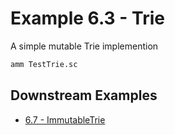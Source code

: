 # Example 6.3 - Trie
A simple mutable Trie implemention

```bash
amm TestTrie.sc
```
## Downstream Examples

- [6.7 - ImmutableTrie](https://github.com/handsonscala/handsonscala/tree/master/examples/6.7%20-%20ImmutableTrie)